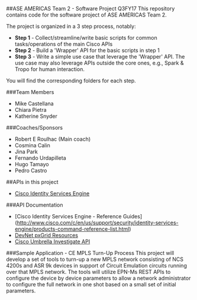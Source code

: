 ##ASE AMERICAS Team 2 - Software Project Q3FY17
This repository contains code for the software project of ASE AMERICAS Team 2.

The project is organized in a 3 step process, notably:
* **Step 1** - Collect/streamline/write basic scripts for common tasks/operations of the main Cisco APIs
* **Step 2** - Build a 'Wrapper' API for the basic scripts in step 1
* **Step 3** - Write a simple use case that leverage the 'Wrapper' API. The use case may also leverage APIs outside the core ones, e.g., Spark & Tropo for human interaction.

You will find the corresponding folders for each step.



###Team Members
* Mike Castellana
* Chiara Pietra
* Katherine Snyder



###Coaches/Sponsors
* Robert E Roulhac (Main coach)
* Cosmina Calin
* Jina Park
* Fernando Urdapilleta
* Hugo Tamayo
* Pedro Castro



##APIs in this project
* [Cisco Identity Services Engine](http://www.cisco.com/c/en/us/products/security/identity-services-engine/index.html)



###API Documentation
* [Cisco Identity Services Engine - Reference Guides] (http://www.cisco.com/c/en/us/support/security/identity-services-engine/products-command-reference-list.html)
* [DevNet pxGrid Resources](https://developer.cisco.com/site/pxgrid/)
* [Cisco Umbrella Investigate API](https://investigate-api.readme.io/)



###Sample Application - CE MPLS Turn-Up Process
This project will develop a set of tools to turn-up a new MPLS network consisting of NCS 4200s and ASR 9k devices in support of Circuit Emulation circuits running over that MPLS network. The tools will utilize EPN-Ms REST APIs to configure the device by device parameters to allow a network administrator to configure the full network in one shot based on a small set of initial parameters.
